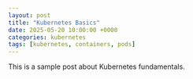 ```yaml
---
layout: post
title: "Kubernetes Basics"
date: 2025-05-20 10:00:00 +0000
categories: kubernetes
tags: [kubernetes, containers, pods]
---
```


This is a sample post about Kubernetes fundamentals. 
